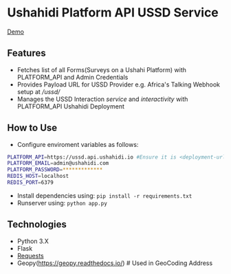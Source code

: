 # Ushahidi Platform API USSD Service

[Demo](https://drive.google.com/open?id=1-3LGJRNMH1Qi9ZAdconb3raRmPR4UzNE)

## Features
- Fetches list of all Forms(Surveys on a Ushahi Platform) with PLATFORM_API and Admin Credentials
- Provides Payload URL for USSD Provider e.g. Africa's Talking Webhook setup at *<service-url>/ussd/*
- Manages the USSD Interaction *service* and *interactivity* with PLATFORM_API Ushahidi Deployment

## How to Use

- Configure enviroment variables as follows:
```bash
PLATFORM_API=https://ussd.api.ushahidi.io #Ensure it is <deployment-url>.api.ushahidi.io
PLATFORM_EMAIL=admin@ushahidi.com
PLATFORM_PASSWORD=*************
REDIS_HOST=localhost
REDIS_PORT=6379
```
- Install dependencies using: `pip install -r requirements.txt`
- Runserver using: `python app.py`

## Technologies
- Python 3.X
- Flask
- [Requests](https://2.python-requests.org/en/master/)
- Geopy(https://geopy.readthedocs.io/) # Used in GeoCoding Address
